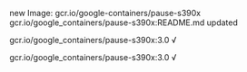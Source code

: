 new Image: gcr.io/google-containers/pause-s390x
gcr.io/google_containers/pause-s390x:README.md updated 

gcr.io/google_containers/pause-s390x:3.0 √

gcr.io/google_containers/pause-s390x:3.0 √


